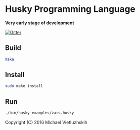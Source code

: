# Husky Programming Language
__Very early stage of development__

[![Gitter](https://badges.gitter.im/huskylang/husky.svg)](https://gitter.im/huskylang/husky?utm_source=badge&utm_medium=badge&utm_campaign=pr-badge)

## Build
```bash
make
```

## Install
```bash
sudo make install
```

## Run
```bash
./bin/husky examples/vars.husky
```

Copyright (C) 2016 Michael Vietluzhskih
